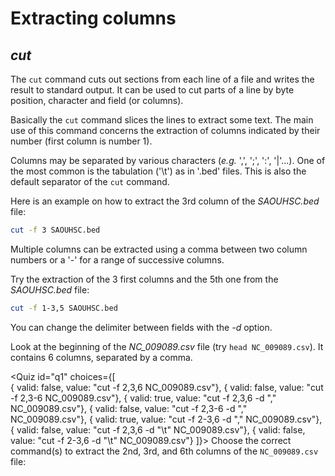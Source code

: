 <script>
import Quiz from "components/Quiz.svelte";
</script>
# Extracting columns
## *cut*

The `cut` command cuts out sections from each line of a file and writes the result to standard output. 
It can be used to cut parts of a line by byte position, character and field (or columns). 

Basically the `cut` command slices the lines to extract some text.
The main use of this command concerns the extraction of columns indicated by their number (first column is number 1).

Columns may be separated by various characters (*e.g.* ',', ';', ':', '|'...). One of the most common is the tabulation ('\t') 
as in '.bed' files. This is also the default separator of the `cut` command. 

Here is an example on how to extract the 3rd column of the _SAOUHSC.bed_ file:

```bash
cut -f 3 SAOUHSC.bed
```

Multiple columns can be extracted using a comma between two column numbers or a '-' for a range of successive columns.

Try the extraction of the 3 first columns and the 5th one from the _SAOUHSC.bed_ file:

```bash
cut -f 1-3,5 SAOUHSC.bed
```

You can change the delimiter between fields with the _-d_ option. 

Look at the beginning of the _NC_009089.csv_ file (try `head NC_009089.csv`). 
It contains 6 columns, separated by a comma.

<Quiz id="q1" choices={[    
      { valid: false, value: "cut -f 2,3,6 NC_009089.csv"},
      { valid: false, value: "cut -f 2,3-6 NC_009089.csv"},
      { valid: true, value: "cut -f 2,3,6 -d "," NC_009089.csv"},
      { valid: false, value: "cut -f 2,3-6 -d "," NC_009089.csv"},
      { valid: true, value: "cut -f 2-3,6 -d "," NC_009089.csv"},
      { valid: false, value: "cut -f 2,3,6 -d "\t" NC_009089.csv"},
      { valid: false, value: "cut -f 2-3,6 -d "\t" NC_009089.csv"}
]}> 
	<span slot="prompt">
    Choose the correct command(s) to extract the 2nd, 3rd, and 6th columns of the `NC_009089.csv` file:
	</span>
</Quiz>  
